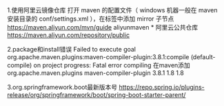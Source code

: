 1.使用阿里云镜像仓库 打开 maven 的配置文件（ windows 机器一般在 maven 安装目录的 conf/settings.xml ），在<mirrors></mirrors>标签中添加 mirror 子节点
https://maven.aliyun.com/mvn/guide
<mirror>
    <id>aliyunmaven</id>
    <mirrorOf>*</mirrorOf>
    <name>阿里云公共仓库</name>
    <url>https://maven.aliyun.com/repository/public</url>
</mirror>

2.package和install错误
Failed to execute goal org.apache.maven.plugins:maven-compiler-plugin:3.8.1:compile (default-compile) on project progress: Fatal error compiling
在maven添加
<plugin>
    <groupId>org.apache.maven.plugins</groupId>
    <artifactId>maven-compiler-plugin</artifactId>
    <version>3.8.1</version>
    <configuration>
        <source>1.8</source>
        <target>1.8</target>
    </configuration>
</plugin>

3.org.springframework.boot最新版本号
https://repo.spring.io/plugins-release/org/springframework/boot/spring-boot-starter-parent/

